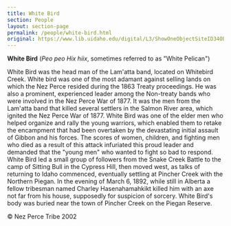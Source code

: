 ```yaml
---
title: White Bird
section: People
layout: section-page
permalink: /people/white-bird.html
original: https://www.lib.uidaho.edu/digital/L3/ShowOneObjectSiteID34ObjectID225.html
---
```


**White Bird** (_Peo peo Hix hiix_, sometimes referred to as "White Pelican")

White Bird was the head man of the Lam'atta band, located on Whitebird Creek. White bird was one of the most adamant against selling lands on which the Nez Perce resided during the 1863 Treaty proceedings. He was also a prominent, experienced leader among the Non-treaty bands who were involved in the Nez Perce War of 1877. It was the men from the Lam'atta band that killed several settlers in the Salmon River area, which ignited the Nez Perce War of 1877. White Bird was one of the elder men who helped organize and rally the young warriors, which enabled them to retake the encampment that had been overtaken by the devastating initial assault of Gibbon and his forces. The scores of women, children, and fighting men who died as a result of this attack infuriated this proud leader and demanded that the "young men" who wanted to fight so bad to respond. White Bird led a small group of followers from the Snake Creek Battle to the camp of Sitting Bull in the Cypress Hill, then moved west, as talks of returning to Idaho commenced, eventually settling at Pincher Creek with the Northern Piegan. In the evening of March 6, 1892, while still in Alberta a fellow tribesman named Charley Hasenahamahkikt killed him with an axe not far from his house, supposedly for suspicion of sorcery. White Bird's body was buried near the town of Pincher Creek on the Piegan Reserve.

© Nez Perce Tribe 2002
